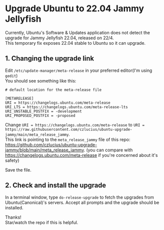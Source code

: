 # Upgrade Ubuntu to 22.04 Jammy Jellyfish

Currently, Ubuntu's Software & Updates application does not detect the upgrade for Jammy Jellyfish 22.04, released on 22/4.  
This temporary fix exposes 22.04 stable to Ubuntu so it can upgrade.

## 1. Changing the upgrade link
   
Edit `/etc/update-manager/meta-release` in your preferred editor(I'm using `gedit`)  
You should see something like this:
```
# default location for the meta-release file

[METARELEASE]
URI = https://changelogs.ubuntu.com/meta-release
URI_LTS = https://changelogs.ubuntu.com/meta-release-lts
URI_UNSTABLE_POSTFIX = -development
URI_PROPOSED_POSTFIX = -proposed

```

Change
`URI = https://changelogs.ubuntu.com/meta-release` to `URI = https://raw.githubusercontent.com/czlucius/ubuntu-upgrade-jammy/main/meta_release_jammy`.  
This link is pointing to the `meta_release_jammy` file of this repo: https://github.com/czlucius/ubuntu-upgrade-jammy/blob/main/meta_release_jammy.
(you can compare with https://changelogs.ubuntu.com/meta-release if you're concerned about it's safety)

Save the file.

## 2. Check and install the upgrade

In a terminal window, type `do-release-upgrade` to fetch the upgrades from Ubuntu(Canonical)'s servers. Accept all prompts and the upgrade should be installed.


Thanks!  
Star/watch the repo if this is helpful.
